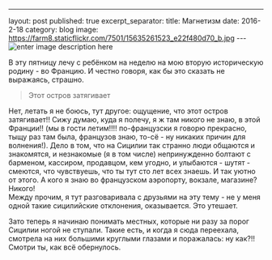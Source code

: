 ---
layout: post
published: true
excerpt_separator: <!--more-->
title: Магнетизм
date: 2016-2-18
category: blog
image: https://farm8.staticflickr.com/7501/15635261523_e22f480d70_b.jpg
---![enter image description here](https://farm8.staticflickr.com/7501/15635261523_e22f480d70_b.jpg)

В эту пятницу лечу с ребёнком на неделю на мою вторую историческую родину - во Францию. И честно говоря, как бы это сказать не выражаясь, страшно. 

> Этот остров затягивает

Нет, летать я не боюсь, тут другое: ощущение, что этот остров затягивает!! Сижу думаю, куда я полечу, я ж там никого не знаю, в этой Франции!! (мы в гости летим!!!! по-французски я говорю прекрасно, тыщу раз там была, французов знаю, то-сё - ну никаких причин для волнения!).
Дело в том, что на Сицилии так странно люди общаются и знакомятся, и незнакомые (я в том числе) непринужденно болтают с барменом, кассиром, продавцом, кем угодно, и улыбаются - шутят - смеются, что чувствуешь, что ты тут сто лет всех знаешь. И так уютно от этого. 
А кого я знаю во французском аэропорту, вокзале, магазине? Никого!  
Между прочим, я тут разговаривала с друзьями на эту тему - не у меня одной такие сицилийские отклонения, оказывается. 
Это утешает.

Зато теперь я начинаю понимать местных, которые ни разу за порог Сицилии ногой не ступали. Такие есть, и когда я сюда переехала, смотрела на них большими круглыми глазами и поражалась: ну как?!! Смотри ты, как всё обернулось.